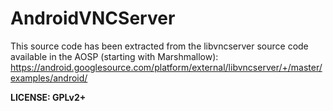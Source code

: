 AndroidVNCServer
================

This source code has been extracted from the libvncserver source code available in the AOSP (starting with Marshmallow):
https://android.googlesource.com/platform/external/libvncserver/+/master/examples/android/

**LICENSE: GPLv2+**
